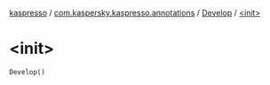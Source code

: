 [kaspresso](../../index.md) / [com.kaspersky.kaspresso.annotations](../index.md) / [Develop](index.md) / [&lt;init&gt;](./-init-.md)

# &lt;init&gt;

`Develop()`